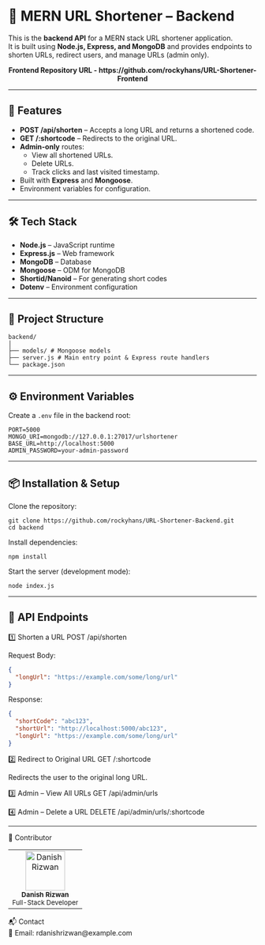# 📎 MERN URL Shortener – Backend

This is the **backend API** for a MERN stack URL shortener application.  
It is built using **Node.js, Express, and MongoDB** and provides endpoints to shorten URLs, redirect users, and manage URLs (admin only).

<p align="center">
<b>Frontend Repository URL - https://github.com/rockyhans/URL-Shortener-Frontend</b>
</p>

---

## 🚀 Features

- **POST /api/shorten** – Accepts a long URL and returns a shortened code.
- **GET /:shortcode** – Redirects to the original URL.
- **Admin-only** routes:
  - View all shortened URLs.
  - Delete URLs.
  - Track clicks and last visited timestamp.
- Built with **Express** and **Mongoose**.
- Environment variables for configuration.

---

## 🛠 Tech Stack

- **Node.js** – JavaScript runtime
- **Express.js** – Web framework
- **MongoDB** – Database
- **Mongoose** – ODM for MongoDB
- **Shortid/Nanoid** – For generating short codes
- **Dotenv** – Environment configuration

---

## 📂 Project Structure
```
backend/
│
├── models/ # Mongoose models
├── server.js # Main entry point & Express route handlers
└── package.json
```

---

## ⚙️ Environment Variables

Create a `.env` file in the backend root:

```env
PORT=5000
MONGO_URI=mongodb://127.0.0.1:27017/urlshortener
BASE_URL=http://localhost:5000
ADMIN_PASSWORD=your-admin-password
```
---

## 📦 Installation & Setup
Clone the repository:

```
git clone https://github.com/rockyhans/URL-Shortener-Backend.git
cd backend
```
Install dependencies:

```
npm install
```

Start the server (development mode):

```
node index.js
```

---

## 🔗 API Endpoints

1️⃣ Shorten a URL
POST /api/shorten

Request Body:

```json
{
  "longUrl": "https://example.com/some/long/url"
}
```
Response:

```json
{
  "shortCode": "abc123",
  "shortUrl": "http://localhost:5000/abc123",
  "longUrl": "https://example.com/some/long/url"
}
```
2️⃣ Redirect to Original URL
GET /:shortcode

Redirects the user to the original long URL.

3️⃣ Admin – View All URLs
GET /api/admin/urls

4️⃣ Admin – Delete a URL
DELETE /api/admin/urls/:shortcode

---

👤 Contributor
<table> <tr> <td align="center"> <img src="https://avatars.githubusercontent.com/u/164065390?v=4" width="80px;" alt="Danish Rizwan"/> <br /><sub><b>Danish Rizwan</b></sub><br /> <sub>Full-Stack Developer</sub> </td> </tr> </table>
📬 Contact
<br>
📧 Email: rdanishrizwan@example.com
<br>

